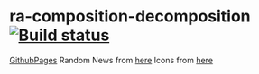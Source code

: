 # ra-composition-decomposition [![Build status](https://ci.appveyor.com/api/projects/status/427b2jotlq2nut3x?svg=true)](https://ci.appveyor.com/project/barsich/ra-composition-decomposition)
[GithubPages](https://barsich.github.io/ra-composition-decomposition/)
Random News from [here](http://news.olegmakarenko.ru/)
Icons from [here](https://icons8.ru/icon/set/animals/color)